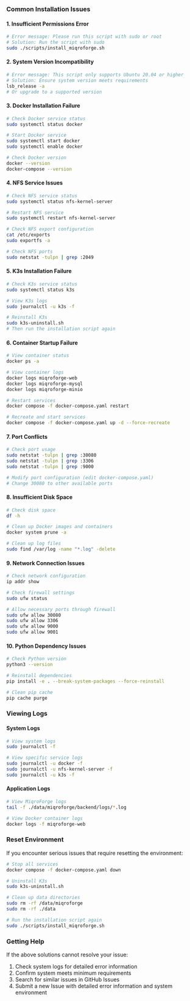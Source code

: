 ### Common Installation Issues

#### 1. Insufficient Permissions Error
```bash
# Error message: Please run this script with sudo or root
# Solution: Run the script with sudo
sudo ./scripts/install_miqroforge.sh
```

#### 2. System Version Incompatibility
```bash
# Error message: This script only supports Ubuntu 20.04 or higher
# Solution: Ensure system version meets requirements
lsb_release -a
# Or upgrade to a supported version
```

#### 3. Docker Installation Failure
```bash
# Check Docker service status
sudo systemctl status docker

# Start Docker service
sudo systemctl start docker
sudo systemctl enable docker

# Check Docker version
docker --version
docker-compose --version
```

#### 4. NFS Service Issues
```bash
# Check NFS service status
sudo systemctl status nfs-kernel-server

# Restart NFS service
sudo systemctl restart nfs-kernel-server

# Check NFS export configuration
cat /etc/exports
sudo exportfs -a

# Check NFS ports
sudo netstat -tulpn | grep :2049
```

#### 5. K3s Installation Failure
```bash
# Check K3s service status
sudo systemctl status k3s

# View K3s logs
sudo journalctl -u k3s -f

# Reinstall K3s
sudo k3s-uninstall.sh
# Then run the installation script again
```

#### 6. Container Startup Failure
```bash
# View container status
docker ps -a

# View container logs
docker logs miqroforge-web
docker logs miqroforge-mysql
docker logs miqroforge-minio

# Restart services
docker compose -f docker-compose.yaml restart

# Recreate and start services
docker compose -f docker-compose.yaml up -d --force-recreate
```

#### 7. Port Conflicts
```bash
# Check port usage
sudo netstat -tulpn | grep :30080
sudo netstat -tulpn | grep :3306
sudo netstat -tulpn | grep :9000

# Modify port configuration (edit docker-compose.yaml)
# Change 30080 to other available ports
```

#### 8. Insufficient Disk Space
```bash
# Check disk space
df -h

# Clean up Docker images and containers
docker system prune -a

# Clean up log files
sudo find /var/log -name "*.log" -delete
```

#### 9. Network Connection Issues
```bash
# Check network configuration
ip addr show

# Check firewall settings
sudo ufw status

# Allow necessary ports through firewall
sudo ufw allow 30080
sudo ufw allow 3306
sudo ufw allow 9000
sudo ufw allow 9001
```

#### 10. Python Dependency Issues
```bash
# Check Python version
python3 --version

# Reinstall dependencies
pip install -e . --break-system-packages --force-reinstall

# Clean pip cache
pip cache purge
```

### Viewing Logs

#### System Logs
```bash
# View system logs
sudo journalctl -f

# View specific service logs
sudo journalctl -u docker -f
sudo journalctl -u nfs-kernel-server -f
sudo journalctl -u k3s -f
```

#### Application Logs
```bash
# View MiqroForge logs
tail -f ./data/miqroforge/backend/logs/*.log

# View Docker container logs
docker logs -f miqroforge-web
```

### Reset Environment

If you encounter serious issues that require resetting the environment:

```bash
# Stop all services
docker compose -f docker-compose.yaml down

# Uninstall K3s
sudo k3s-uninstall.sh

# Clean up data directories
sudo rm -rf /data/miqroforge
sudo rm -rf ./data

# Run the installation script again
sudo ./scripts/install_miqroforge.sh
```

### Getting Help

If the above solutions cannot resolve your issue:

1. Check system logs for detailed error information
2. Confirm system meets minimum requirements
3. Search for similar issues in GitHub Issues
4. Submit a new Issue with detailed error information and system environment